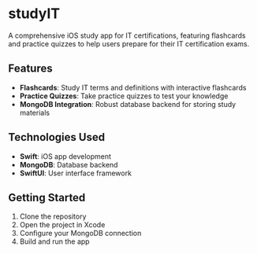# studyIT

A comprehensive iOS study app for IT certifications, featuring flashcards and practice quizzes to help users prepare for their IT certification exams.

## Features

- **Flashcards**: Study IT terms and definitions with interactive flashcards
- **Practice Quizzes**: Take practice quizzes to test your knowledge
- **MongoDB Integration**: Robust database backend for storing study materials

## Technologies Used

- **Swift**: iOS app development
- **MongoDB**: Database backend
- **SwiftUI**: User interface framework

## Getting Started

1. Clone the repository
2. Open the project in Xcode
3. Configure your MongoDB connection
4. Build and run the app

